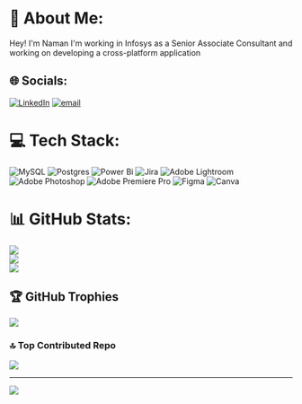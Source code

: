 # 💫 About Me:
Hey! I'm Naman
I'm working in Infosys as a Senior Associate Consultant 
and working on developing a cross-platform application<br>


## 🌐 Socials:
[![LinkedIn](https://img.shields.io/badge/LinkedIn-%230077B5.svg?logo=linkedin&logoColor=white)](https://linkedin.com/in/naman-panchal) [![email](https://img.shields.io/badge/Email-D14836?logo=gmail&logoColor=white)](mailto:naman1998panchal@gmail.com) 

# 💻 Tech Stack:
![MySQL](https://img.shields.io/badge/mysql-4479A1.svg?style=for-the-badge&logo=mysql&logoColor=white) 
![Postgres](https://img.shields.io/badge/postgres-%23316192.svg?style=for-the-badge&logo=postgresql&logoColor=white)
![Power Bi](https://img.shields.io/badge/power_bi-F2C811?style=for-the-badge&logo=powerbi&logoColor=black) ![Jira](https://img.shields.io/badge/jira-%230A0FFF.svg?style=for-the-badge&logo=jira&logoColor=white) 
![Adobe Lightroom](https://img.shields.io/badge/Adobe%20Lightroom-31A8FF.svg?style=for-the-badge&logo=Adobe%20Lightroom&logoColor=white) ![Adobe Photoshop](https://img.shields.io/badge/adobe%20photoshop-%2331A8FF.svg?style=for-the-badge&logo=adobe%20photoshop&logoColor=white) ![Adobe Premiere Pro](https://img.shields.io/badge/Adobe%20Premiere%20Pro-9999FF.svg?style=for-the-badge&logo=Adobe%20Premiere%20Pro&logoColor=white) ![Figma](https://img.shields.io/badge/figma-%23F24E1E.svg?style=for-the-badge&logo=figma&logoColor=white) ![Canva](https://img.shields.io/badge/Canva-%2300C4CC.svg?style=for-the-badge&logo=Canva&logoColor=white)
# 📊 GitHub Stats:
![](https://github-readme-stats.vercel.app/api?username=namanpanchal28&theme=dark&hide_border=false&include_all_commits=false&count_private=false)<br/>
![](https://nirzak-streak-stats.vercel.app/?user=namanpanchal28&theme=dark&hide_border=false)<br/>
![](https://github-readme-stats.vercel.app/api/top-langs/?username=namanpanchal28&theme=dark&hide_border=false&include_all_commits=false&count_private=false&layout=compact)

## 🏆 GitHub Trophies
![](https://github-profile-trophy.vercel.app/?username=namanpanchal28&theme=radical&no-frame=false&no-bg=true&margin-w=4)

### 🔝 Top Contributed Repo
![](https://github-contributor-stats.vercel.app/api?username=namanpanchal28&limit=5&theme=dark&combine_all_yearly_contributions=true)

---
[![](https://visitcount.itsvg.in/api?id=namanpanchal28&icon=0&color=0)](https://visitcount.itsvg.in)

<!-- Proudly created with GPRM ( https://gprm.itsvg.in ) -->
